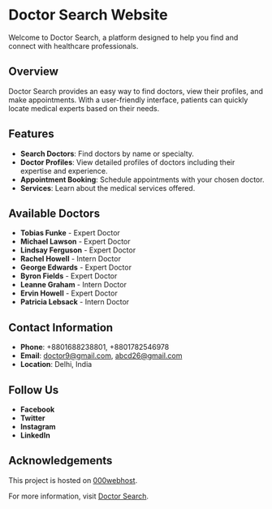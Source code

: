 # Doctor Search Website

Welcome to Doctor Search, a platform designed to help you find and connect with healthcare professionals.

## Overview

Doctor Search provides an easy way to find doctors, view their profiles, and make appointments. With a user-friendly interface, patients can quickly locate medical experts based on their needs.

## Features

- **Search Doctors**: Find doctors by name or specialty.
- **Doctor Profiles**: View detailed profiles of doctors including their expertise and experience.
- **Appointment Booking**: Schedule appointments with your chosen doctor.
- **Services**: Learn about the medical services offered.


## Available Doctors

- **Tobias Funke** - Expert Doctor
- **Michael Lawson** - Expert Doctor
- **Lindsay Ferguson** - Expert Doctor
- **Rachel Howell** - Intern Doctor
- **George Edwards** - Expert Doctor
- **Byron Fields** - Expert Doctor
- **Leanne Graham** - Intern Doctor
- **Ervin Howell** - Expert Doctor
- **Patricia Lebsack** - Intern Doctor

## Contact Information

- **Phone**: +8801688238801, +8801782546978
- **Email**: doctor9@gmail.com, abcd26@gmail.com
- **Location**: Delhi, India

## Follow Us

- **Facebook**
- **Twitter**
- **Instagram**
- **LinkedIn**



## Acknowledgements

This project is hosted on [000webhost](https://www.000webhost.com).

For more information, visit [Doctor Search](https://doctorsearchwithus.000webhostapp.com/).
